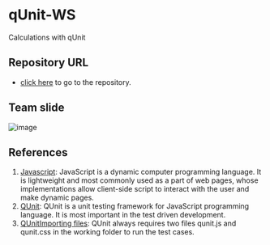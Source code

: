 # qUnit-WS
Calculations with qUnit


## Repository URL
- [click here](https://github.com/prashanthr036/qUnit-WS "link to the workshop repository")  to go to the repository.

## Team slide

![image](https://github.com/prashanthr036/qUnit-WS/blob/master/Teamslide1.PNG?raw=true)

## References

1. [Javascript](https://www.tutorialspoint.com/javascript/index.htm): JavaScript is a dynamic computer programming language. It is lightweight and most commonly used as a part of web pages, whose implementations allow client-side script to interact with the user and make dynamic pages.
1. [QUnit](https://www.tutorialspoint.com/qunit/index.htm): QUnit is a unit testing framework for JavaScript programming language. It is most important in the test driven development.
1. [QUnitImporting files](https://qunitjs.com/): QUnit always requires two files qunit.js and qunit.css in the working folder to run the test cases.


